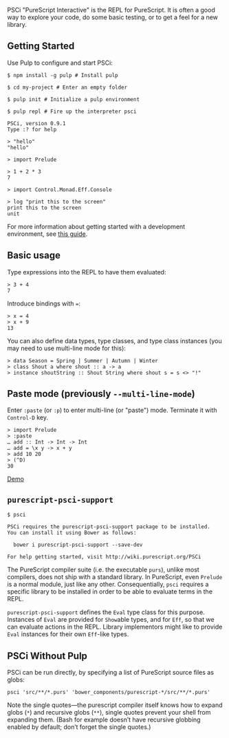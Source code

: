 PSCi "PureScript Interactive" is the REPL for PureScript. It is often a good way to explore your code, do some basic testing, or to get a feel for a new library.

## Getting Started

Use Pulp to configure and start PSCi:

```text
$ npm install -g pulp # Install pulp

$ cd my-project # Enter an empty folder

$ pulp init # Initialize a pulp environment

$ pulp repl # Fire up the interpreter psci

PSCi, version 0.9.1
Type :? for help

> "hello"
"hello"

> import Prelude

> 1 + 2 * 3
7

> import Control.Monad.Eff.Console

> log "print this to the screen"
print this to the screen
unit
```

For more information about getting started with a development environment, see [this guide](http://www.purescript.org/learn/getting-started/).

## Basic usage

Type expressions into the REPL to have them evaluated:

    > 3 + 4
    7

Introduce bindings with `=`:

    > x = 4
    > x + 9
    13

You can also define data types, type classes, and type class instances (you may need to use multi-line mode for this):

    > data Season = Spring | Summer | Autumn | Winter
    > class Shout a where shout :: a -> a
    > instance shoutString :: Shout String where shout s = s <> "!"

## Paste mode (previously `--multi-line-mode`)

Enter `:paste` (or `:p`) to enter multi-line (or "paste") mode. Terminate it with `Control-D` key.

```
> import Prelude
> :paste
… add :: Int -> Int -> Int
… add = \x y -> x + y
> add 10 20
> (^D)
30
```

[Demo](https://asciinema.org/a/0y56unmja6fqire01x20zb5xx)

## `purescript-psci-support`

```text
$ psci

PSCi requires the purescript-psci-support package to be installed.
You can install it using Bower as follows:

  bower i purescript-psci-support --save-dev

For help getting started, visit http://wiki.purescript.org/PSCi
```

The PureScript compiler suite (i.e. the executable `purs`), unlike most compilers, does not ship with a standard library. In PureScript, even `Prelude` is a normal module, just like any other. Consequentially, `psci` requires a specific library to be installed in order to be able to evaluate terms in the REPL.

`purescript-psci-support` defines the `Eval` type class for this purpose. Instances of `Eval` are provided for `Show`able types, and for `Eff`, so that we can evaluate actions in the REPL. Library implementors might like to provide `Eval` instances for their own `Eff`-like types.

## PSCi Without Pulp

PSCi can be run directly, by specifying a list of PureScript source files as globs:

    psci 'src/**/*.purs' 'bower_components/purescript-*/src/**/*.purs'

Note the single quotes—the purescript compiler itself knows how to expand globs (`*`) and recursive globs (`**`), single quotes prevent your shell from expanding them. (Bash for example doesn’t have recursive globbing enabled by default; don’t forget the single quotes.)
